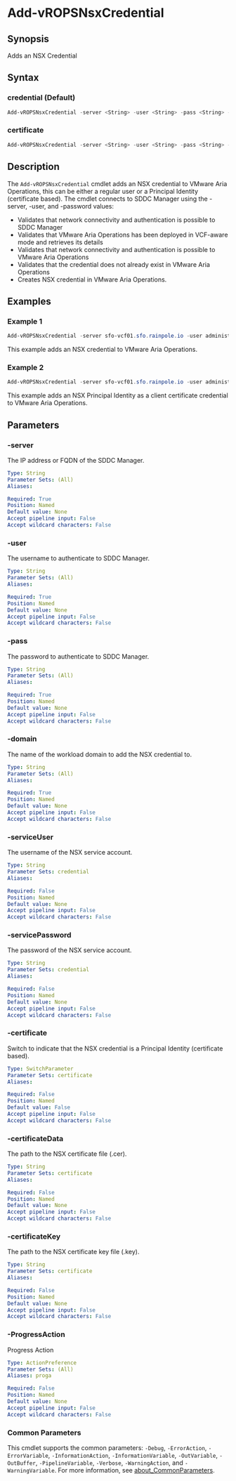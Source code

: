 # Add-vROPSNsxCredential

## Synopsis

Adds an NSX Credential

## Syntax

### credential (Default)

```powershell
Add-vROPSNsxCredential -server <String> -user <String> -pass <String> -domain <String> [-serviceUser <String>] [-servicePassword <String>] [-ProgressAction <ActionPreference>] [<CommonParameters>]
```

### certificate

```powershell
Add-vROPSNsxCredential -server <String> -user <String> -pass <String> -domain <String> [-certificate] [-certificateData <String>] [-certificateKey <String>] [-ProgressAction <ActionPreference>] [<CommonParameters>]
```

## Description

The `Add-vROPSNsxCredential` cmdlet adds an NSX credential to VMware Aria Operations, this can be either a regular user or a Principal Identity (certificate based).
The cmdlet connects to SDDC Manager using the -server, -user, and -password values:

- Validates that network connectivity and authentication is possible to SDDC Manager
- Validates that VMware Aria Operations has been deployed in VCF-aware mode and retrieves its details
- Validates that network connectivity and authentication is possible to VMware Aria Operations
- Validates that the credential does not already exist in VMware Aria Operations
- Creates NSX credential in VMware Aria Operations.

## Examples

### Example 1

```powershell
Add-vROPSNsxCredential -server sfo-vcf01.sfo.rainpole.io -user administrator@vsphere.local -pass VMw@re1! -domain sfo-m01 -serviceUser svc-iom-nsx@sfo.rainpole.io -servicePassword VMw@re1!
```

This example adds an NSX credential to VMware Aria Operations.

### Example 2

```powershell
Add-vROPSNsxCredential -server sfo-vcf01.sfo.rainpole.io -user administrator@vsphere.local -pass VMw@re1! -domain sfo-m01 -certificate -certificateData sfo-m01-nsx01.cer -certificateKey sfo-m01-nsx01.key
```

This example adds an NSX Principal Identity as a client certificate credential to VMware Aria Operations.

## Parameters

### -server

The IP address or FQDN of the SDDC Manager.

```yaml
Type: String
Parameter Sets: (All)
Aliases:

Required: True
Position: Named
Default value: None
Accept pipeline input: False
Accept wildcard characters: False
```

### -user

The username to authenticate to SDDC Manager.

```yaml
Type: String
Parameter Sets: (All)
Aliases:

Required: True
Position: Named
Default value: None
Accept pipeline input: False
Accept wildcard characters: False
```

### -pass

The password to authenticate to SDDC Manager.

```yaml
Type: String
Parameter Sets: (All)
Aliases:

Required: True
Position: Named
Default value: None
Accept pipeline input: False
Accept wildcard characters: False
```

### -domain

The name of the workload domain to add the NSX credential to.

```yaml
Type: String
Parameter Sets: (All)
Aliases:

Required: True
Position: Named
Default value: None
Accept pipeline input: False
Accept wildcard characters: False
```

### -serviceUser

The username of the NSX service account.

```yaml
Type: String
Parameter Sets: credential
Aliases:

Required: False
Position: Named
Default value: None
Accept pipeline input: False
Accept wildcard characters: False
```

### -servicePassword

The password of the NSX service account.

```yaml
Type: String
Parameter Sets: credential
Aliases:

Required: False
Position: Named
Default value: None
Accept pipeline input: False
Accept wildcard characters: False
```

### -certificate

Switch to indicate that the NSX credential is a Principal Identity (certificate based).

```yaml
Type: SwitchParameter
Parameter Sets: certificate
Aliases:

Required: False
Position: Named
Default value: False
Accept pipeline input: False
Accept wildcard characters: False
```

### -certificateData

The path to the NSX certificate file (.cer).

```yaml
Type: String
Parameter Sets: certificate
Aliases:

Required: False
Position: Named
Default value: None
Accept pipeline input: False
Accept wildcard characters: False
```

### -certificateKey

The path to the NSX certificate key file (.key).

```yaml
Type: String
Parameter Sets: certificate
Aliases:

Required: False
Position: Named
Default value: None
Accept pipeline input: False
Accept wildcard characters: False
```

### -ProgressAction

Progress Action

```yaml
Type: ActionPreference
Parameter Sets: (All)
Aliases: proga

Required: False
Position: Named
Default value: None
Accept pipeline input: False
Accept wildcard characters: False
```

### Common Parameters

This cmdlet supports the common parameters: `-Debug`, `-ErrorAction`, `-ErrorVariable`, `-InformationAction`, `-InformationVariable`, `-OutVariable`, `-OutBuffer`, `-PipelineVariable`, `-Verbose`, `-WarningAction`, and `-WarningVariable`. For more information, see [about_CommonParameters](http://go.microsoft.com/fwlink/?LinkID=113216).
